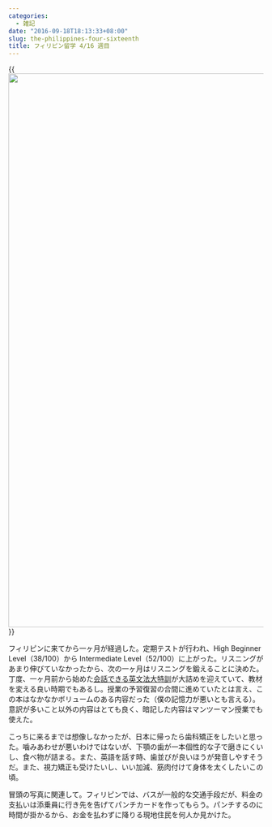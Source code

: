 ```yaml
---
categories:
  - 雑記
date: "2016-09-18T18:13:33+08:00"
slug: the-philippines-four-sixteenth
title: フィリピン留学 4/16 週目
---
```


{{<img alt="" src="/images/2016/09/the-philippines-four-sixteenth.jpg" width="1456" height="1092">}}

フィリピンに来てから一ヶ月が経過した。定期テストが行われ、High Beginner Level（38/100）から Intermediate Level（52/100）に上がった。リスニングがあまり伸びていなかったから、次の一ヶ月はリスニングを鍛えることに決めた。丁度、一ヶ月前から始めた[会話できる英文法大特訓](http://www.amazon.co.jp/exec/obidos/ASIN/4863921179/rakuishi-22/ref=nosim/)が大詰めを迎えていて、教材を変える良い時期でもあるし。授業の予習復習の合間に進めていたとは言え、この本はなかなかボリュームのある内容だった（僕の記憶力が悪いとも言える）。意訳が多いこと以外の内容はとても良く、暗記した内容はマンツーマン授業でも使えた。

こっちに来るまでは想像しなかったが、日本に帰ったら歯科矯正をしたいと思った。噛みあわせが悪いわけではないが、下顎の歯が一本個性的な子で磨きにくいし、食べ物が詰まる。また、英語を話す時、歯並びが良いほうが発音しやすそうだ。また、視力矯正も受けたいし、いい加減、筋肉付けて身体を太くしたいこの頃。

冒頭の写真に関連して。フィリピンでは、バスが一般的な交通手段だが、料金の支払いは添乗員に行き先を告げてパンチカードを作ってもらう。パンチするのに時間が掛かるから、お金を払わずに降りる現地住民を何人か見かけた。
